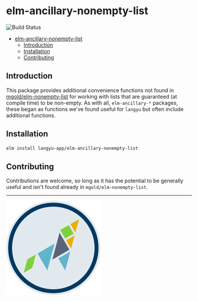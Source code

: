 # elm-ancillary-nonempty-list

![Build Status](https://github.com/langyu-app/elm-ancillary-nonempty-list/actions/workflows/test.yml/badge.svg)

* [elm-ancillary-nonempty-list](#elm-ancillary-nonempty-list)
  * [Introduction](#introduction)
  * [Installation](#installation)
  * [Contributing](#contributing)

## Introduction

This package provides additional convenience functions not found in
[mgold/elm-nonempty-list](https://package.elm-lang.org/packages/mgold/elm-nonempty-list/latest/)
for working with lists that are guaranteed (at compile time) to be non-empty.
As with all, `elm-ancillary-*` packages, these began as functions we've found
useful for `langyu` but often include additional functions.

## Installation

```bash
elm install langyu-app/elm-ancillary-nonempty-list
```

## Contributing

Contributions are welcome, so long as it has the potential to be generally
useful and isn't found already in `mgold/elm-nonempty-list`.

---

[![the langyu logo, a multi-colored tangram depicting a wolf](https://raw.githubusercontent.com/langyu-app/organization/master/Logos/main.svg)](https://www.github.com/langyu-app)
